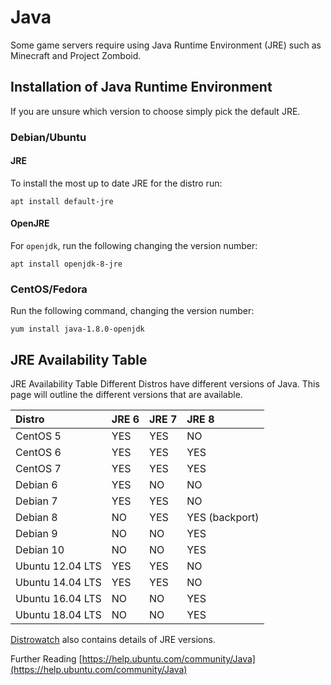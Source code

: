 # Java

Some game servers require using Java Runtime Environment \(JRE\) such as Minecraft and Project Zomboid.

## Installation of Java Runtime Environment

If you are unsure which version to choose simply pick the default JRE.

### Debian/Ubuntu

#### JRE

To install the most up to date JRE for the distro run: 

```text
apt install default-jre
```

#### OpenJRE

For `openjdk`, run the following changing the version number: 

```text
apt install openjdk-8-jre
```

### CentOS/Fedora

Run the following command, changing the version number:

```text
yum install java-1.8.0-openjdk
```

## JRE Availability Table

JRE Availability Table Different Distros have different versions of Java. This page will outline the different versions that are available.

| Distro | JRE 6 | JRE 7 | JRE 8 |
| :--- | :--- | :--- | :--- |
| CentOS 5 | YES | YES | NO |
| CentOS 6 | YES | YES | YES |
| CentOS 7 | YES | YES | YES |
| Debian 6 | YES | NO | NO |
| Debian 7 | YES | YES | NO |
| Debian 8 | NO | YES | YES \(backport\) |
| Debian 9 | NO | NO | YES |
| Debian 10 | NO | NO | YES |
| Ubuntu 12.04 LTS | YES | YES | NO |
| Ubuntu 14.04 LTS | YES | YES | NO |
| Ubuntu 16.04 LTS | NO | NO | YES |
| Ubuntu 18.04 LTS | NO | NO | YES |

[Distrowatch](https://distrowatch.com) also contains details of JRE versions.

Further Reading [https://help.ubuntu.com/community/Java](https://help.ubuntu.com/community/Java)

